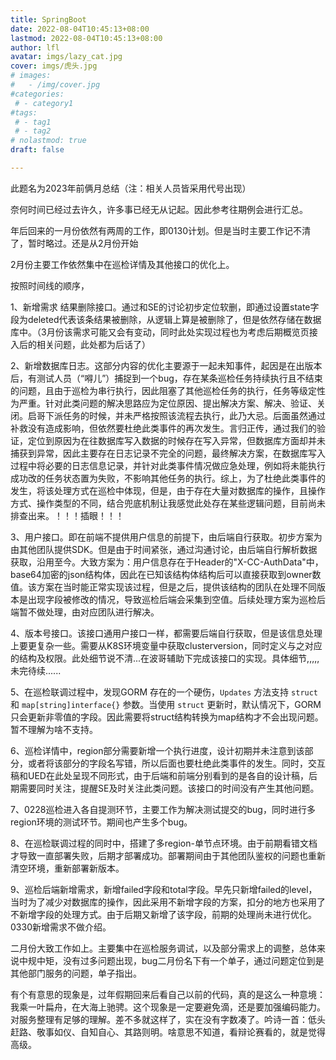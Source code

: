 ```yaml
---
title: SpringBoot
date: 2022-08-04T10:45:13+08:00
lastmod: 2022-08-04T10:45:13+08:00
author: lfl
avatar: imgs/lazy_cat.jpg
cover: imgs/虎头.jpg
# images:
#   - /img/cover.jpg
#categories:
 # - category1
#tags:
 # - tag1
 # - tag2
# nolastmod: true
draft: false

---
```


此题名为2023年前俩月总结（注：相关人员皆采用代号出现）

<!--more-->

奈何时间已经过去许久，许多事已经无从记起。因此参考往期例会进行汇总。



年后回来的一月份依然有两周的工作，即0130计划。但是当时主要工作记不清了，暂时略过。还是从2月份开始



2月份主要工作依然集中在巡检详情及其他接口的优化上。

按照时间线的顺序，

1、新增需求 结果删除接口。通过和SE的讨论初步定位软删，即通过设置state字段为deleted代表该条结果被删除，从逻辑上算是被删除了，但是依然存储在数据库中。（3月份该需求可能又会有变动，同时此处实现过程也为考虑后期概览页接入后的相关问题，此处都为后话了）

2、新增数据库日志。这部分内容的优化主要源于一起未知事件，起因是在出版本后，有测试人员（“嘚儿”）捕捉到一个bug，存在某条巡检任务持续执行且不结束的问题，且由于巡检为串行执行，因此阻塞了其他巡检任务的执行，任务等级定性为严重。针对此类问题的解决思路应为定位原因、提出解决方案、解决、验证、关闭。启哥下派任务的时候，并未严格按照该流程去执行，此乃大忌。后面虽然通过补救没有造成影响，但依然要杜绝此类事件的再次发生。言归正传，通过我们的验证，定位到原因为在往数据库写入数据的时候存在写入异常，但数据库方面却并未捕获到异常，因此主要存在日志记录不完全的问题，最终解决方案，在数据库写入过程中将必要的日志信息记录，并针对此类事件情况做应急处理，例如将未能执行成功改的任务状态置为失败，不影响其他任务的执行。综上，为了杜绝此类事件的发生，将该处理方式在巡检中体现，但是，由于存在大量对数据库的操作，且操作方式、操作类型的不同，结合兜底机制让我感觉此处存在某些逻辑问题，目前尚未排查出来。！！！插眼！！！

3、用户接口。即在前端不提供用户信息的前提下，由后端自行获取。初步方案为由其他团队提供SDK。但是由于时间紧张，通过沟通讨论，由后端自行解析数据获取，沿用至今。大致方案为：用户信息存在于Header的"X-CC-AuthData"中，base64加密的json结构体，因此在已知该结构体结构后可以直接获取到owner数值。该方案在当时能正常实现该过程，但是之后，提供该结构的团队在处理不同版本是出现字段被修改的情况，导致巡检后端会采集到空值。后续处理方案为巡检后端暂不做处理，由对应团队进行解决。

4、版本号接口。该接口通用户接口一样，都需要后端自行获取，但是该信息处理上要更复杂一些。需要从K8S环境变量中获取clusterversion，同时定义与之对应的结构及权限。此处细节说不清...在波哥辅助下完成该接口的实现。具体细节,,,,,未完待续......

5、在巡检联调过程中，发现GORM 存在的一个硬伤，`Updates` 方法支持 `struct` 和 `map[string]interface{}` 参数。当使用 `struct` 更新时，默认情况下，GORM 只会更新非零值的字段。因此需要将struct结构转换为map结构才不会出现问题。暂不理解为啥不支持。

6、巡检详情中，region部分需要新增一个执行进度，设计初期并未注意到该部分，或者将该部分的字段名写错，所以后面也要杜绝此类事件的发生。同时，交互稿和UED在此处呈现不同形式，由于后端和前端分别看到的是各自的设计稿，后期需要同时关注，提醒SE及时关注此类问题。该接口的时间没有产生其他问题。

7、0228巡检进入各自提测环节，主要工作为解决测试提交的bug，同时进行多region环境的测试环节。期间也产生多个bug。

8、在巡检联调过程的同时中，搭建了多region-单节点环境。由于前期看错文档才导致一直部署失败，后期才部署成功。部署期间由于其他团队鉴权的问题也重新清空环境，重新部署新版本。

9、巡检后端新增需求，新增failed字段和total字段。早先只新增failed的level，当时为了减少对数据库的操作，因此采用不新增字段的方案，扣分的地方也采用了不新增字段的处理方式。由于后期又新增了该字段，前期的处理尚未进行优化。0330新增需求不做介绍。

二月份大致工作如上。主要集中在巡检服务调试，以及部分需求上的调整，总体来说中规中矩，没有过多问题出现，bug二月份名下有一个单子，通过问题定位到是其他部门服务的问题，单子指出。

有个有意思的现象是，过年假期回来后看自己以前的代码，真的是这么一种意境：我乘一叶扁舟，在大海上驰骋。这个现象是一定要避免滴，还是要加强编码能力。对服务整理有足够的理解。差不多就这样了，实在没有字数凑了。吟诗一首：低头赶路、敬事如仪、自知自心、其路则明。啥意思不知道，看辩论赛看的，就是觉得高级。
